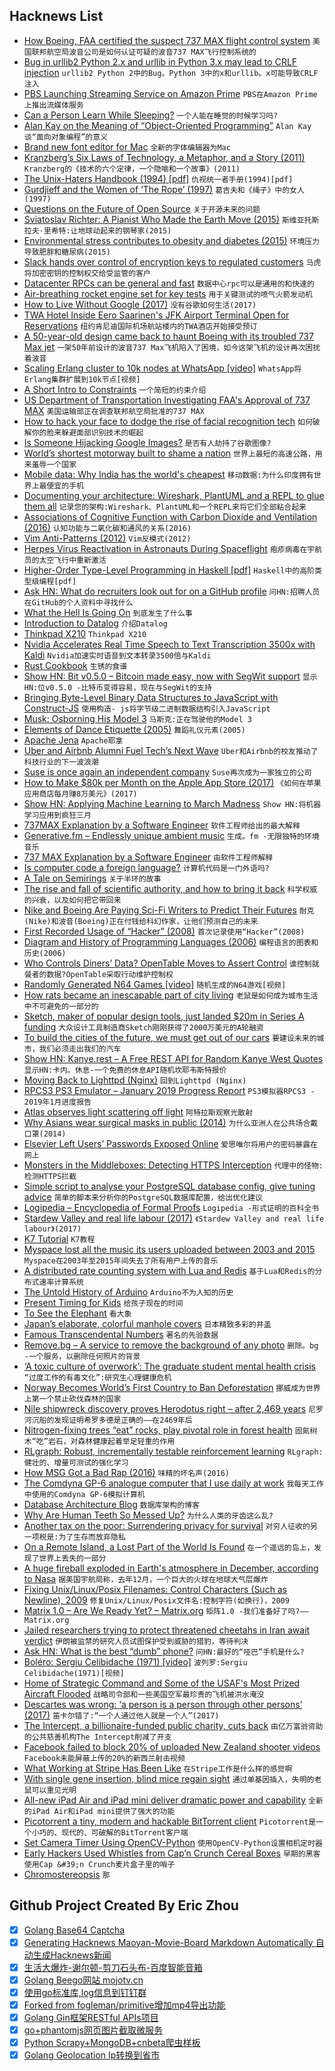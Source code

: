 ## Hacknews List


- [How Boeing, FAA certified the suspect 737 MAX flight control system](https://www.seattletimes.com/business/boeing-aerospace/failed-certification-faa-missed-safety-issues-in-the-737-max-system-implicated-in-the-lion-air-crash/)  `美国联邦航空局波音公司是如何认证可疑的波音737 MAX飞行控制系统的`
- [Bug in urllib2 Python 2.x and urllib in Python 3.x may lead to CRLF injection](https://coocoor.com/advisory/cve/CVE-2019-9740)  `urllib2 Python 2中的Bug。Python 3中的x和urllib。x可能导致CRLF注入`
- [PBS Launching Streaming Service on Amazon Prime](https://www.hollywoodreporter.com/news/pbs-launching-living-streaming-service-amazons-prime-video-channels-1194054)  `PBS在Amazon Prime上推出流媒体服务`
- [Can a Person Learn While Sleeping?](https://www.wsj.com/articles/can-a-person-learn-while-sleeping-11552744800)  `一个人能在睡觉的时候学习吗?`
- [Alan Kay on the Meaning of “Object-Oriented Programming”](http://www.purl.org/stefan_ram/pub/doc_kay_oop_en)  `Alan Kay谈“面向对象编程”的意义`
- [Brand new font editor for Mac](http://www.pixelegg.me/crossfont)  `全新的字体编辑器为Mac`
- [Kranzberg’s Six Laws of Technology, a Metaphor, and a Story (2011)](https://thefrailestthing.com/2011/08/25/kranzbergs-six-laws-of-technology-a-metaphor-and-a-story/)  `Kranzberg的《技术的六个定律，一个隐喻和一个故事》(2011)`
- [The Unix-Haters Handbook (1994) [pdf]](http://web.mit.edu/~simsong/www/ugh.pdf)  `仇视统一者手册(1994)[pdf]`
- [Gurdjieff and the Women of ‘The Rope’ (1997)](http://www.gurdjieff.org/rope.htm)  `葛吉夫和《绳子》中的女人(1997)`
- [Questions on the Future of Open Source](https://gist.github.com/skamille/78fcc0576a0db3e72c25ec0cf456f619)  `关于开源未来的问题`
- [Sviatoslav Richter: A Pianist Who Made the Earth Move (2015)](https://www.npr.org/sections/deceptivecadence/2015/03/19/393778706/sviatoslav-richter-the-pianist-who-made-the-earth-move)  `斯维亚托斯拉夫·里希特:让地球动起来的钢琴家(2015)`
- [Environmental stress contributes to obesity and diabetes (2015)](http://nautil.us//issue/61/coordinates/why-living-in-a-poor-neighborhood-can-change-your-biology-rp)  `环境压力导致肥胖和糖尿病(2015)`
- [Slack hands over control of encryption keys to regulated customers](https://techcrunch.com/2019/03/18/slack-hands-over-encryption-keys-to-regulated-customers)  `马虎将加密密钥的控制权交给受监管的客户`
- [Datacenter RPCs can be general and fast](https://blog.acolyer.org/2019/03/18/datacenter-rpcs-can-be-general-and-fast/)  `数据中心rpc可以是通用的和快速的`
- [Air-breathing rocket engine set for key tests](https://www.bbc.co.uk/news/science-environment-47585433)  `用于关键测试的喷气火箭发动机`
- [How to Live Without Google (2017)](https://spreadprivacy.com/how-to-remove-google/)  `没有谷歌如何生活(2017)`
- [TWA Hotel Inside Eero Saarinen&#39;s JFK Airport Terminal Open for Reservations](https://www.dezeen.com/2019/02/17/twa-hotel-eero-saarinen-jfk-airport-new-york-city/)  `纽约肯尼迪国际机场航站楼内的TWA酒店开始接受预订`
- [A 50-year-old design came back to haunt Boeing with its troubled 737 Max jet](https://www.latimes.com/local/california/la-fi-boeing-max-design-20190315-story.html)  `一架50年前设计的波音737 Max飞机陷入了困境，如今这架飞机的设计再次困扰着波音`
- [Scaling Erlang cluster to 10k nodes at WhatsApp [video]](https://codesync.global/media/maxim-fedorov-scaling-erlang-cluster-to-10-000-nodes/)  `WhatsApp将Erlang集群扩展到10k节点[视频]`
- [A Short Intro to Constraints](https://zalo.github.io/blog/constraints/)  `一个简短的约束介绍`
- [US Department of Transportation Investigating FAA&#39;s Approval of 737 MAX](https://www.wsj.com/articles/faas-737-max-approval-is-probed-11552868400)  `美国运输部正在调查联邦航空局批准的737 MAX`
- [How to hack your face to dodge the rise of facial recognition tech](https://www.wired.co.uk/article/avoid-facial-recognition-software)  `如何破解你的脸来躲避面部识别技术的崛起`
- [Is Someone Hijacking Google Images?](item?id=19417561)  `是否有人劫持了谷歌图像?`
- [World’s shortest motorway built to shame a nation](https://www.bbc.com/news/world-europe-47582694)  `世界上最短的高速公路，用来羞辱一个国家`
- [Mobile data: Why India has the world&#39;s cheapest](https://www.bbc.com/news/world-asia-india-47537201)  `移动数据:为什么印度拥有世界上最便宜的手机`
- [Documenting your architecture: Wireshark, PlantUML and a REPL to glue them all](https://danlebrero.com/2017/04/06/documenting-your-architecture-wireshark-plantuml-and-a-repl/)  `记录您的架构:Wireshark、PlantUML和一个REPL来将它们全部粘合起来`
- [Associations of Cognitive Function with Carbon Dioxide and Ventilation (2016)](https://dash.harvard.edu/handle/1/27662232)  `认知功能与二氧化碳和通风的关系(2016)`
- [Vim Anti-Patterns (2012)](https://sanctum.geek.nz/arabesque/vim-anti-patterns/)  `Vim反模式(2012)`
- [Herpes Virus Reactivation in Astronauts During Spaceflight](https://www.frontiersin.org/articles/10.3389/fmicb.2019.00016/full)  `疱疹病毒在宇航员的太空飞行中重新激活`
- [Higher-Order Type-Level Programming in Haskell [pdf]](https://www.microsoft.com/en-us/research/uploads/prod/2019/03/ho-haskell-5c8bb4918a4de.pdf)  `Haskell中的高阶类型级编程[pdf]`
- [Ask HN: What do recruiters look out for on a GitHub profile](item?id=19413348)  `问HN:招聘人员在GitHub的个人资料中寻找什么`
- [What the Hell Is Going On](https://www.perell.com/blog/what-the-hell-is-going-on)  `到底发生了什么事`
- [Introduction to Datalog](https://x775.net/2019/03/18/Introduction-to-Datalog.html)  `介绍Datalog`
- [Thinkpad X210](https://geoff.greer.fm/2019/03/04/thinkpad-x210/)  `Thinkpad X210`
- [Nvidia Accelerates Real Time Speech to Text Transcription 3500x with Kaldi](https://devblogs.nvidia.com/nvidia-accelerates-speech-text-transcription-3500x-kaldi/)  `Nvidia加速实时语音到文本转录3500倍与Kaldi`
- [Rust Cookbook](https://rust-lang-nursery.github.io/rust-cookbook/)  `生锈的食谱`
- [Show HN: Bit v0.5.0 – Bitcoin made easy, now with SegWit support](https://github.com/ofek/bit)  `显示HN:位v0.5.0 -比特币变得容易，现在与SegWit的支持`
- [Bringing Byte-Level Binary Data Structures to JavaScript with Construct-JS](https://github.com/francisrstokes/construct-js)  `使用构造- js将字节级二进制数据结构引入JavaScript`
- [Musk: Osborning His Model 3](https://mondaynote.com/musk-osborning-his-model-3-5e7c76fbaf8b)  `马斯克:正在驾驶他的Model 3`
- [Elements of Dance Etiquette (2005)](http://www.utdallas.edu/~aria/dance/etiquette.html)  `舞蹈礼仪元素(2005)`
- [Apache Jena](http://jena.apache.org)  `Apache耶拿`
- [Uber and Airbnb Alumni Fuel Tech’s Next Wave](https://www.nytimes.com/2019/03/13/technology/silicon-valley-network-mafias.html)  `Uber和Airbnb的校友推动了科技行业的下一波浪潮`
- [Suse is once again an independent company](https://techcrunch.com/2019/03/15/suse-is-once-again-an-independent-company/)  `Suse再次成为一家独立的公司`
- [How to Make $80k per Month on the Apple App Store (2017)](https://medium.com/@johnnylin/how-to-make-80-000-per-month-on-the-apple-app-store-bdb943862e88)  `《如何在苹果应用商店每月赚8万美元》(2017)`
- [Show HN: Applying Machine Learning to March Madness](https://github.com/adeshpande3/March-Madness-ML)  `Show HN:将机器学习应用到疯狂三月`
- [737MAX Explanation by a Software Engineer](https://mobile.twitter.com/trevorsumner/status/1106934369158078470?ref_src=twsrc%5Etfw%7Ctwcamp%5Etweetembed%7Ctwterm%5E1106934369158078470&amp;ref_url=https%3A%2F%2Fwww.zerohedge.com%2Fnews%2F2019-03-17%2Fbest-analysis-what-really-happened-boeing-737-max-pilot-software-engineer)  `软件工程师给出的最大解释`
- [Generative.fm – Endlessly unique ambient music](https://generative.fm)  `生成。fm -无限独特的环境音乐`
- [737 MAX Explanation by a Software Engineer](https://twitter.com/trevorsumner/status/1106934369158078470?ref_src=twsrc%5Etfw%7Ctwcamp%5Etweetembed%7Ctwterm%5E1106934369158078470&amp;ref_url=https%3A%2F%2Fwww.zerohedge.com%2Fnews%2F2019-03-17%2Fbest-analysis-what-really-happened-boeing-737-max-pilot-software-engineer)  `由软件工程师解释`
- [Is computer code a foreign language?](https://www.nytimes.com/2019/03/17/opinion/code-foreign-language.html)  `计算机代码是一门外语吗?`
- [A Tale on Semirings](https://typelevel.org/blog/2018/11/02/semirings.html)  `关于半环的故事`
- [The rise and fall of scientific authority, and how to bring it back](https://www.nature.com/articles/d41586-019-00872-w)  `科学权威的兴衰，以及如何把它带回来`
- [Nike and Boeing Are Paying Sci-Fi Writers to Predict Their Futures](https://onezero.medium.com/nike-and-boeing-are-paying-sci-fi-writers-to-predict-their-futures-fdc4b6165fa4)  `耐克(Nike)和波音(Boeing)正在付钱给科幻作家，让他们预测自己的未来`
- [First Recorded Usage of “Hacker” (2008)](https://manybutfinite.com/post/first-recorded-usage-of-hacker/)  `首次记录使用“Hacker”(2008)`
- [Diagram and History of Programming Languages (2006)](http://rigaux.org/language-study/diagram.html)  `编程语言的图表和历史(2006)`
- [Who Controls Diners’ Data? OpenTable Moves to Assert Control](https://www.wsj.com/articles/who-controls-diners-data-opentable-moves-to-assert-control-11552644121)  `谁控制就餐者的数据?OpenTable采取行动维护控制权`
- [Randomly Generated N64 Games [video]](https://www.youtube.com/watch?v=I-vusWL2cx4)  `随机生成的N64游戏[视频]`
- [How rats became an inescapable part of city living](https://www.nationalgeographic.com/magazine/2019/04/rats-are-an-inescapable-part-of-city-life/)  `老鼠是如何成为城市生活中不可避免的一部分的`
- [Sketch, maker of popular design tools, just landed $20m in Series A funding](https://techcrunch.com/2019/03/13/sketch-maker-of-popular-design-tools-just-landed-20-million-in-series-a-funding-from-benchmark-in-its-first-outside-round/)  `大众设计工具制造商Sketch刚刚获得了2000万美元的A轮融资`
- [To build the cities of the future, we must get out of our cars](https://www.nationalgeographic.com/magazine/2019/04/to-build-cities-of-the-future-stop-driving-cars)  `要建设未来的城市，我们必须走出我们的汽车`
- [Show HN: Kanye.rest – A Free REST API for Random Kanye West Quotes](https://kanye.rest)  `显示HN:卡内。休息-一个免费的休息API随机坎耶韦斯特报价`
- [Moving Back to Lighttpd (Nginx)](https://chargen.one/high5/moving-back-to-lighttpd)  `回到Lighttpd (Nginx)`
- [RPCS3 PS3 Emulator – January 2019 Progress Report](https://rpcs3.net/blog/2019/03/17/progress-report-january-2019/)  `PS3模拟器RPCS3 - 2019年1月进度报告`
- [Atlas observes light scattering off light](https://atlas.cern/updates/physics-briefing/atlas-observes-light-scattering-light)  `阿特拉斯观察光散射`
- [Why Asians wear surgical masks in public (2014)](https://qz.com/299003/a-quick-history-of-why-asians-wear-surgical-masks-in-public/)  `为什么亚洲人在公共场合戴口罩(2014)`
- [Elsevier Left Users’ Passwords Exposed Online](https://motherboard.vice.com/en_us/article/vbw8b9/elsevier-user-passwords-exposed-online)  `爱思唯尔将用户的密码暴露在网上`
- [Monsters in the Middleboxes: Detecting HTTPS Interception](https://blog.cloudflare.com/monsters-in-the-middleboxes/)  `代理中的怪物:检测HTTPS拦截`
- [Simple script to analyse your PostgreSQL database config, give tuning advice](https://github.com/jfcoz/postgresqltuner)  `简单的脚本来分析你的PostgreSQL数据库配置，给出优化建议`
- [Logipedia – Encyclopedia of Formal Proofs](http://logipedia.inria.fr/)  `Logipedia -形式证明的百科全书`
- [Stardew Valley and real life labour (2017)](https://www.rockpapershotgun.com/2017/02/13/stardew-valley-marriage-work/)  `《Stardew Valley and real life labour》(2017)`
- [K7 Tutorial](https://cs.nyu.edu/cs/faculty/shasha/papers/tutorial)  `K7教程`
- [Myspace lost all the music its users uploaded between 2003 and 2015](https://boingboing.net/2019/03/17/facebook-is-next.html)  `Myspace在2003年至2015年间失去了所有用户上传的音乐`
- [A distributed rate counting system with Lua and Redis](https://leandromoreira.com.br/2019/01/25/how-to-build-a-distributed-throttling-system-with-nginx-lua-redis/)  `基于Lua和Redis的分布式速率计算系统`
- [The Untold History of Arduino](https://arduinohistory.github.io/)  `Arduino不为人知的历史`
- [Present Timing for Kids](https://www.jefftk.com/p/present-timing-for-kids)  `给孩子现在的时间`
- [To See the Elephant](http://kylerussell.today/blog/2019/3/15)  `看大象`
- [Japan’s elaborate, colorful manhole covers](https://www.atlasobscura.com/articles/japanese-manhole-covers)  `日本精致多彩的井盖`
- [Famous Transcendental Numbers](http://sprott.physics.wisc.edu/Pickover/trans.html)  `著名的先验数据`
- [Remove.bg – A service to remove the background of any photo](https://remove.bg)  `删除。bg -一个服务，以删除任何照片的背景`
- [‘A toxic culture of overwork’: The graduate student mental health crisis](https://www.stanforddaily.com/2019/03/13/a-toxic-culture-of-overwork-inside-the-graduate-student-mental-health-crisis/)  `“过度工作的有毒文化”:研究生心理健康危机`
- [Norway Becomes World’s First Country to Ban Deforestation](https://www.ecowatch.com/norway-becomes-worlds-first-country-to-ban-deforestation-1891166989.html?__twitter_impression=true)  `挪威成为世界上第一个禁止砍伐森林的国家`
- [Nile shipwreck discovery proves Herodotus right – after 2,469 years](https://www.theguardian.com/science/2019/mar/17/nile-shipwreck-herodotus-archaeologists-thonis-heraclion)  `尼罗河沉船的发现证明希罗多德是正确的——在2469年后`
- [Nitrogen-fixing trees “eat” rocks, play pivotal role in forest health](https://today.oregonstate.edu/news/nitrogen-fixing-trees-%E2%80%9Ceat%E2%80%9D-rocks-play-pivotal-role-forest-health)  `固氮树木“吃”岩石，对森林健康起着举足轻重的作用`
- [RLgraph: Robust, incrementally testable reinforcement learning](https://rlgraph.github.io/rlgraph/2019/01/04/introducing-rlgraph.html)  `RLgraph:健壮的、增量可测试的强化学习`
- [How MSG Got a Bad Rap (2016)](https://fivethirtyeight.com/features/how-msg-got-a-bad-rap-flawed-science-and-xenophobia/)  `味精的坏名声(2016)`
- [The Comdyna GP-6 analogue computer that I use daily at work](https://www.reddit.com/r/electronics/comments/b1h0o0/the_inside_of_the_comdyna_gp6_analogue_computer/)  `我每天工作中使用的Comdyna GP-6模拟计算机`
- [Database Architecture Blog](https://architecture-database.blogspot.com/)  `数据库架构的博客`
- [Why Are Human Teeth So Messed Up?](https://www.sapiens.org/body/human-teeth-evolution/)  `为什么人类的牙齿这么乱?`
- [Another tax on the poor: Surrendering privacy for survival](https://www.fastcompany.com/90317495/another-tax-on-the-poor-surrendering-privacy-for-survival)  `对穷人征收的另一项税是:为了生存而放弃隐私`
- [On a Remote Island, a Lost Part of the World Is Found](https://blogs.ei.columbia.edu/2019/02/12/lost-continent/)  `在一个遥远的岛上，发现了世界上丢失的一部分`
- [A huge fireball exploded in Earth&#39;s atmosphere in December, according to Nasa](https://www.bbc.com/news/science-environment-47607696)  `据美国宇航局称，去年12月，一个巨大的火球在地球大气层爆炸`
- [Fixing Unix/Linux/Posix Filenames: Control Characters (Such as Newline), 2009](https://dwheeler.com/essays/fixing-unix-linux-filenames.html)  `修复Unix/Linux/Posix文件名:控制字符(如换行)，2009`
- [Matrix 1.0 – Are We Ready Yet? – Matrix.org](https://matrix.org/blog/2019/03/15/matrix-1-0-https-arewereadyyet-com/)  `矩阵1.0 -我们准备好了吗?——Matrix.org`
- [Jailed researchers trying to protect threatened cheetahs in Iran await verdict](https://www.nationalgeographic.com/animals/2019/03/iran-wildlife-conservationists-jailed/)  `伊朗被监禁的研究人员试图保护受到威胁的猎豹，等待判决`
- [Ask HN: What is the best “dumb” phone?](item?id=19423434)  `问HN:最好的“哑巴”手机是什么?`
- [Boléro: Sergiu Celibidache (1971) [video]](https://www.youtube.com/watch?v=gy5Ve3338-E)  `波列罗:Sergiu Celibidache(1971)[视频]`
- [Home of Strategic Command and Some of the USAF&#39;s Most Prized Aircraft Flooded](http://www.thedrive.com/the-war-zone/26991/home-of-strategic-command-and-some-of-usafs-most-prized-aircraft-is-flooding)  `战略司令部和一些美国空军最珍贵的飞机被洪水淹没`
- [Descartes was wrong: ‘a person is a person through other persons’ (2017)](https://aeon.co/ideas/descartes-was-wrong-a-person-is-a-person-through-other-persons)  `笛卡尔错了:“一个人通过他人就是一个人”(2017)`
- [The Intercept, a billionaire-funded public charity, cuts back](https://www.cjr.org/business_of_news/layoffs-the-intercept.php)  `由亿万富翁资助的公共慈善机构The Intercept削减了开支`
- [Facebook failed to block 20% of uploaded New Zealand shooter videos](https://techcrunch.com/2019/03/17/facebook-new-zealand/)  `Facebook未能屏蔽上传的20%的新西兰射击视频`
- [What Working at Stripe Has Been Like](https://www.kalzumeus.com/2019/3/18/two-years-at-stripe/)  `在Stripe工作是什么样的感觉啊`
- [With single gene insertion, blind mice regain sight](https://medicalxpress.com/news/2019-03-gene-insertion-mice-regain-sight.html)  `通过单基因插入，失明的老鼠可以重见光明`
- [All-new iPad Air and iPad mini deliver dramatic power and capability](https://www.apple.com/newsroom/2019/03/all-new-ipad-air-and-ipad-mini-deliver-dramatic-power-and-capability/)  `全新的iPad Air和iPad mini提供了强大的功能`
- [Picotorrent a tiny, modern and hackable BitTorrent client](https://github.com/picotorrent/picotorrent)  `Picotorrent是一个小巧的、现代的、可破解的BitTorrent客户端`
- [Set Camera Timer Using OpenCV-Python](https://theailearner.com/2019/03/18/set-camera-timer-using-opencv-python/)  `使用OpenCV-Python设置相机定时器`
- [Early Hackers Used Whistles from Cap’n Crunch Cereal Boxes](https://www.atlasobscura.com/articles/capn-crunch-whistle)  `早期的黑客使用Cap &#39;n Crunch麦片盒子里的哨子`
- [Chromostereopsis](http://www.ritsumei.ac.jp/~akitaoka/scolor-e.html)  `那`

## Github Project Created By Eric Zhou

- [x] [Golang Base64 Captcha](https://github.com/mojocn/base64Captcha)
- [x] [Generating Hacknews Maoyan-Movie-Board Markdown Automatically 自动生成Hacknews新闻](https://github.com/dejavuzhou/md-genie)
- [x] [生活大爆炸-谢尔顿-剪刀石头布-百度智能音箱](https://github.com/mojocn/dueros-bang-game)
- [x] [Golang Beego网站 mojotv.cn](https://github.com/mojocn/www.mojotv.cn)
- [x] [使用go标准库,log信息到钉钉群](https://github.com/mojocn/dooger)
- [x] [Forked from fogleman/primitive增加mp4导出功能](https://github.com/mojocn/primitive)
- [x] [Golang Gin框架RESTful APIs项目](https://github.com/JJJJJJJerk/ezier-golang-web-api-framework)
- [x] [go+phantomjs网页图片截取微服务](https://github.com/mojocn/screen_shot)
- [x] [Python Scrapy+MongoDB+cnbeta爬虫样板](https://github.com/mojocn/scrapy_mongodb_boilerplate_cnbeta)
- [x] [Golang Geolocation Ip转换到省市](https://github.com/mojocn/ip2location)